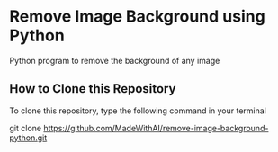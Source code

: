 # Remove Image Background using Python
Python program to remove the background of any image

## How to Clone this Repository
To clone this repository, type the following command in your terminal

git clone https://github.com/MadeWithAI/remove-image-background-python.git
